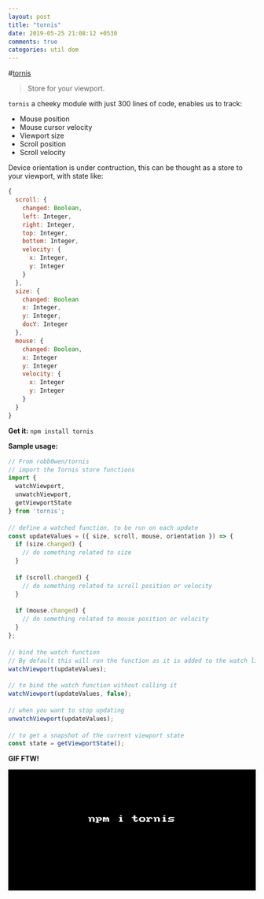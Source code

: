 ```yaml
---
layout: post
title: "tornis"
date: 2019-05-25 21:08:12 +0530
comments: true
categories: util dom
---
```


#[tornis](https://npm.im/tornis)
> Store for your viewport.

`tornis` a cheeky module with just 300 lines of code, enables us to track:

* Mouse position
* Mouse cursor velocity
* Viewport size
* Scroll position
* Scroll velocity

Device orientation is under contruction, this can be thought as a store to your viewport, with state like:

```js
{
  scroll: {
    changed: Boolean,
    left: Integer,
    right: Integer,
    top: Integer,
    bottom: Integer,
    velocity: {
      x: Integer,
      y: Integer
    }
  },
  size: {
    changed: Boolean
    x: Integer,
    y: Integer,
    docY: Integer
  },
  mouse: {
    changed: Boolean,
    x: Integer
    y: Integer
    velocity: {
      x: Integer
      y: Integer
    }
  }
}
```

__Get it:__ `npm install tornis`

__Sample usage:__


```js
// From robb0wen/tornis
// import the Tornis store functions
import { 
  watchViewport, 
  unwatchViewport, 
  getViewportState
} from 'tornis';

// define a watched function, to be run on each update
const updateValues = ({ size, scroll, mouse, orientation }) => {
  if (size.changed) {
    // do something related to size
  }
  
  if (scroll.changed) {
    // do something related to scroll position or velocity
  }

  if (mouse.changed) {
    // do something related to mouse position or velocity
  }
};

// bind the watch function
// By default this will run the function as it is added to the watch list
watchViewport(updateValues);

// to bind the watch function without calling it
watchViewport(updateValues, false);

// when you want to stop updating
unwatchViewport(updateValues);

// to get a snapshot of the current viewport state
const state = getViewportState();
```

__GIF FTW!__

![tornis](/images/tornis/tornis.gif)